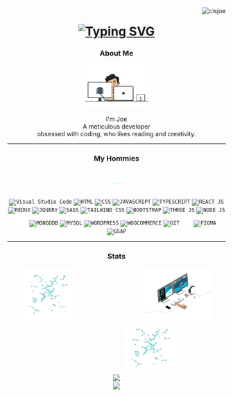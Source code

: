 <div align="center">
</div>

<img align="right" src="https://visitor-badge.laobi.icu/badge?page_id=cisjoe&right_color=transparent&left_color=transparent" alt="cisjoe">

<h1 align="center">
<a href="https://git.io/typing-svg">
  <img src="https://readme-typing-svg.demolab.com?font=Berkshire+Swash&size=30&duration=3300&pause=200&color=00F5FF&center=true&vCenter=true&width=500&lines=Hey+dude!;Make+yourself+at+home+%3C3" alt="Typing SVG" />
  </a>
</h1>

<div align="center">
  <h3>About Me</h3>
  <img src="media/wguy.gif" height="100px"/>
</div>

<p align="center" >
  I'm Joe
  <br>
  A meticulous developer
  <br>
  obsessed with coding, who likes reading and creativity.
</p>

---

<div align="center">
  <h3> My Hommies</h3>
  <img src="media/anglebr.gif" height="60px"/>
</div>

<div align="center">
  <code><img title="Visual Studio Code" height="25" src="https://cdn.jsdelivr.net/gh/devicons/devicon/icons/vscode/vscode-original.svg" /></code>
  <code><img title="HTML" height="25" src="https://cdn.jsdelivr.net/gh/devicons/devicon/icons/html5/html5-original.svg" /></code>
  <code><img title="CSS" height="25" src="https://cdn.jsdelivr.net/gh/devicons/devicon/icons/css3/css3-original.svg" /></code>
  <code><img title="JAVASCRIPT" height="25" src="https://cdn.jsdelivr.net/gh/devicons/devicon/icons/javascript/javascript-original.svg" /></code>
  <code><img title="TYPESCRIPT" height="25" src="https://cdn.jsdelivr.net/gh/devicons/devicon/icons/typescript/typescript-original.svg" /></code>
  <code><img title="REACT JS" height="25" src="https://cdn.jsdelivr.net/gh/devicons/devicon/icons/react/react-original.svg" /></code>
  <code><img title="REDUX" height="25" src="https://cdn.jsdelivr.net/gh/devicons/devicon/icons/redux/redux-original.svg" /></code>
  <code><img title="JQUERY" height="25" src="https://cdn.jsdelivr.net/gh/devicons/devicon/icons/jquery/jquery-original.svg" /></code>
  <code><img title="SASS" height="25" src="https://cdn.jsdelivr.net/gh/devicons/devicon/icons/sass/sass-original.svg" /></code>
  <code><img title="TAILWIND CSS" height="25" src="https://cdn.jsdelivr.net/gh/devicons/devicon/icons/tailwindcss/tailwindcss-plain.svg" /></code>
  <code><img title="BOOTSTRAP" height="25" src="https://cdn.jsdelivr.net/gh/devicons/devicon/icons/bootstrap/bootstrap-original.svg" /></code>
  <code><img title="THREE JS" height="25" src="https://global.discourse-cdn.com/standard17/uploads/threejs/original/2X/e/e4f86d2200d2d35c30f7b1494e96b9595ebc2751.png" /></code>
  <code><img title="NODE JS" height="25" src="https://cdn.jsdelivr.net/gh/devicons/devicon/icons/nodejs/nodejs-original.svg" /></code>
  <code><img title="EXPRESS JS" height="25" src="media/express.svg" /></code>
  <code><img title="MONGODB" height="25" src="https://cdn.jsdelivr.net/gh/devicons/devicon/icons/mongodb/mongodb-original.svg" /></code>
  <code><img title="MYSQL" height="25" src="https://cdn.jsdelivr.net/gh/devicons/devicon/icons/mysql/mysql-original.svg" /></code>
  <code><img title="WORDPRESS" height="25" src="https://cdn-icons-png.flaticon.com/512/174/174881.png" /></code>
  <code><img title="WOOCOMMERCE" height="25" src="https://cdn.jsdelivr.net/gh/devicons/devicon/icons/woocommerce/woocommerce-original.svg" /></code>
  <code><img title="GIT" height="25" src="https://cdn.jsdelivr.net/gh/devicons/devicon/icons/git/git-original.svg" /></code>
  <code><img title="GITHUB" height="25" src="media/github.svg" /></code>
  <code><img title="FIGMA" height="25" src="https://cdn.jsdelivr.net/gh/devicons/devicon/icons/figma/figma-original.svg" /></code>
  <code><img title="GSAP" height="25" src="https://cdn.worldvectorlogo.com/logos/gsap-greensock.svg" /></code>
</div>

---

<div align="center">
  <h3>Stats</h3>
</div>

<div align="center">
  <img src="media/particles.gif" height="120px"/>
  <img src="media/transparent.png" width="150px" height="1px"/> 
  <img src="media/hguy.gif" height="120px"/>
  <img src="media/transparent.png" width="150px" height="1px"/>
  <img src="media/particles.gif" height="120px"/>
</div>

<div align="center">
  <a href="https://github.com/cisjoe/">
      <img width=325  src="https://github-readme-stats.vercel.app/api/top-langs/?username=cisjoe&hide=c%23,powershell,Mathematica,Ruby,Objective-C,Objective-C%2b%2b,Cuda&title_color=00F5FF&text_color=ffffff&icon_color=61dafb&bg_color=0D1117&langs_count=8&layout=compact&border_color=61dafb&hide_border=true" />
  </a>
</div>

<div align="center">
   <img src="https://github-readme-stats.vercel.app/api?username=cisjoe&show_icons=true&theme=radical&bg_color=0D1117&title_color=00F5FF&hide_border=true"  width=400  ></img>
</div>





